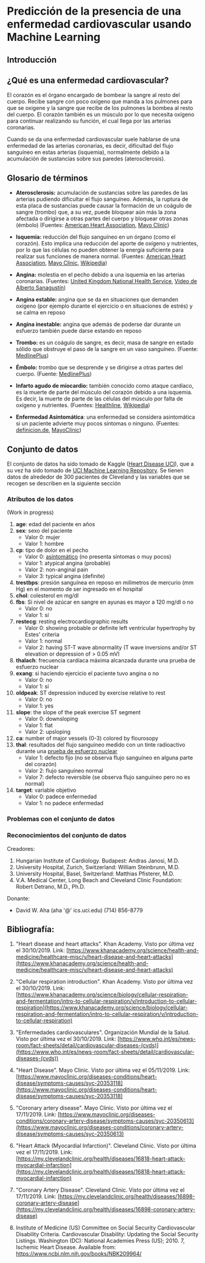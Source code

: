 # Predicción de la presencia de una enfermedad cardiovascular usando Machine Learning

<!-- Put image here -->

## Introducción

<!-- Las enfermedades cardiovasculares son la principal causa de muerte en el mundo según la OMS... -->

## ¿Qué es una enfermedad cardiovascular?

El corazón es el órgano encargado de bombear la sangre al resto del cuerpo. Recibe sangre con poco oxígeno que manda a los pulmones para que se oxigene y la sangre que recibe de los pulmones la bombea al resto del cuerpo. El corazón también es un músculo por lo que necesita oxígeno para continuar realizando su función, el cual llega por las arterias coronarias.

Cuando se da una enfermedad cardiovascular suele hablarse de una enfermedad de las arterias coronarias, es decir, dificultad del flujo sanguíneo en estas arterias (isquemia), normalmente debido a la acumulación de sustancias sobre sus paredes (aterosclerosis).

## Glosario de términos

- **Aterosclerosis:** acumulación de sustancias sobre las paredes de las arterias pudiendo dificultar el flujo sanguíneo. Además, la ruptura de esta placa de sustancias puede causar la formación de un coágulo de sangre (trombo) que, a su vez, puede bloquear aún más la zona afectada o dirigirse a otras partes del cuerpo y bloquear otras zonas (émbolo) (Fuentes: [American Heart Association](https://www.heart.org/en/health-topics/cholesterol/about-cholesterol/atherosclerosis), [Mayo Clinic](https://www.mayoclinic.org/es-es/diseases-conditions/arteriosclerosis-atherosclerosis/symptoms-causes/syc-20350569))

- **Isquemia:** reducción del flujo sanguíneo en un órgano (como el corazón). Esto implica una reducción del aporte de oxígeno y nutrientes, por lo que las células no pueden obtener la energía suficiente para realizar sus funciones de manera normal. (Fuentes: [American Heart Association](https://www.heart.org/en/health-topics/heart-attack/about-heart-attacks/silent-ischemia-and-ischemic-heart-disease), [Mayo Clinic](https://www.mayoclinic.org/es-es/diseases-conditions/myocardial-ischemia/symptoms-causes/syc-20375417), [Wikipedia](https://en.wikipedia.org/wiki/Ischemia))

- **Angina:** molestia en el pecho debido a una isquemia en las arterias coronarias. (Fuentes: [United Kingdom National Health Service](https://www.nhs.uk/conditions/angina/), [Video de Alberto Sanagustín](https://www.youtube.com/watch?v=3UhItS50mRI))

- **Angina estable:** angina que se da en situaciones que demanden oxígeno (por ejemplo durante el ejercicio o en situaciones de estrés) y se calma en reposo

- **Angina inestable:** angina que además de poderse dar durante un esfuerzo también puede darse estando en reposo

- **Trombo:** es un coágulo de sangre, es decir, masa de sangre en estado sólido que obstruye el paso de la sangre en un vaso sanguíneo. (Fuente: [MedlinePlus](https://medlineplus.gov/spanish/ency/article/001124.htm))

- **Émbolo:** trombo que se desprende y se dirigirse a otras partes del cuerpo. (Fuente: [MedlinePlus](https://medlineplus.gov/spanish/ency/article/001124.htm))

- **Infarto agudo de miocardio:** también conocido como ataque cardíaco, es la muerte de parte del músculo del corazón debido a una isquemia. Es decir, la muerte de parte de las células del músculo por falta de oxígeno y nutrientes. (Fuentes: [Healthline](https://www.healthline.com/health/acute-myocardial-infarction#causes), [Wikipedia](https://en.wikipedia.org/wiki/Infarction))

<!-- 

- Prueba de esfuerzo nuclear (https://www.mayoclinic.org/es-es/tests-procedures/nuclear-stress-test/about/pac-20385231) 

-->

- **Enfermedad Asintomática**: una enfermedad se considera asintomática si un paciente advierte muy pocos síntomas o ninguno. (Fuentes: [definicion.de](https://definicion.de/asintomatico/), [MayoClinic](https://www.mayoclinic.org/es-es/diseases-conditions/heart-attack/expert-answers/silent-heart-attack/faq-20057777))

## Conjunto de datos

El conjunto de datos ha sido tomado de Kaggle ([Heart Disease UCI](https://www.kaggle.com/ronitf/heart-disease-uci)), que a su vez ha sido tomado de [UCI Machine Learning Repository](https://archive.ics.uci.edu/ml/datasets/Heart+Disease). Se tienen datos de alrededor de 300 pacientes de Cleveland y las variables que se recogen se describen en la siguiente sección

### Atributos de los datos

(Work in progress)

1. **age**: edad del paciente en años
2. **sex**: sexo del paciente
    - Valor 0: mujer
    - Valor 1: hombre
3. **cp**: tipo de dolor en el pecho
    - Valor 0: [asintomático](https://www.mayoclinic.org/es-es/diseases-conditions/heart-attack/expert-answers/silent-heart-attack/faq-20057777) (no presenta síntomas o muy pocos)
    - Valor 1: atypical angina (probable)
    - Valor 2: non-anginal pain
    - Valor 3: typical angina (definite)
7. **trestbps**: presión sanguínea en reposo en milímetros de mercurio (mm Hg) en el momento de ser ingresado en el hospital
8. **chol**: colesterol en mg/dl
9. **fbs**: Si nivel de azúcar en sangre en ayunas es mayor a 120 mg/dl o no
    - Valor 0: no
    - Valor 1: sí
4. **restecg**: resting electrocardiographic results
    - Valor 0: showing probable or definite left ventricular hypertrophy by Estes' criteria
    - Valor 1: normal
    - Valor 2: having ST-T wave abnormality (T wave inversions and/or ST elevation or depression of > 0.05 mV)
10. **thalach**: frecuencia cardíaca máxima alcanzada durante una prueba de esfuerzo nuclear
11. **exang**: si haciendo ejercicio el paciente tuvo angina o no
    - Valor 0: no
    - Valor 1: sí
12. **oldpeak**: ST depression induced by exercise relative to rest
    - Valor 0: no
    - Valor 1: yes
5. **slope**: the slope of the peak exercise ST segment
    - Valor 0: downsloping
    - Valor 1: flat
    - Valor 2: upsloping
13. **ca**: number of major vessels (0-3) colored by flourosopy
6. **thal**: resultados del flujo sanguíneo medido con un tinte radioactivo durante una [prueba de esfuerzo nuclear](https://www.mayoclinic.org/es-es/tests-procedures/nuclear-stress-test/about/pac-20385231)
    - Valor 1: defecto fijo (no se observa flujo sanguíneo en alguna parte del corazón)
    - Valor 2: flujo sanguíneo normal
    - Valor 7: defecto reversible (se observa flujo sanguíneo pero no es normal)
14. **target**: variable objetivo
    - Valor 0: padece enfermedad
    - Valor 1: no padece enfermedad

### Problemas con el conjunto de datos

<!-- Registros con ca=4, registros con valores nulos imputados -->

### Reconocimientos del conjunto de datos

Creadores:

1. Hungarian Institute of Cardiology. Budapest: Andras Janosi, M.D.
2. University Hospital, Zurich, Switzerland: William Steinbrunn, M.D.
3. University Hospital, Basel, Switzerland: Matthias Pfisterer, M.D.
4. V.A. Medical Center, Long Beach and Cleveland Clinic Foundation: Robert Detrano, M.D., Ph.D.

Donante:

- David W. Aha (aha '@' ics.uci.edu) (714) 856-8779

## Bibliografía:

1. "Heart disease and heart attacks". Khan Academy. Visto por última vez el 30/10/2019. Link: [https://www.khanacademy.org/science/health-and-medicine/healthcare-misc/v/heart-disease-and-heart-attacks](https://www.khanacademy.org/science/health-and-medicine/healthcare-misc/v/heart-disease-and-heart-attacks)

2. "Cellular respiration introduction". Khan Academy. Visto por última vez el 30/10/2019. Link: [https://www.khanacademy.org/science/biology/cellular-respiration-and-fermentation/intro-to-cellular-respiration/v/introduction-to-cellular-respiration](https://www.khanacademy.org/science/biology/cellular-respiration-and-fermentation/intro-to-cellular-respiration/v/introduction-to-cellular-respiration)

3. "Enfermedades cardiovasculares". Organización Mundial de la Salud. Visto por última vez el 30/10/2019. Link: [https://www.who.int/es/news-room/fact-sheets/detail/cardiovascular-diseases-(cvds)](https://www.who.int/es/news-room/fact-sheets/detail/cardiovascular-diseases-(cvds))

4. "Heart Disease". Mayo Clinic. Visto por última vez el 05/11/2019. Link: [https://www.mayoclinic.org/diseases-conditions/heart-disease/symptoms-causes/syc-20353118](https://www.mayoclinic.org/diseases-conditions/heart-disease/symptoms-causes/syc-20353118)

5. "Coronary artery disease". Mayo Clinic. Visto por última vez el 17/11/2019. Link: [https://www.mayoclinic.org/diseases-conditions/coronary-artery-disease/symptoms-causes/syc-20350613](https://www.mayoclinic.org/diseases-conditions/coronary-artery-disease/symptoms-causes/syc-20350613)

6. "Heart Attack (Myocardial Infarction)". Cleveland Clinic. Visto por última vez el 17/11/2019. Link: [https://my.clevelandclinic.org/health/diseases/16818-heart-attack-myocardial-infarction](https://my.clevelandclinic.org/health/diseases/16818-heart-attack-myocardial-infarction)

6. "Coronary Artery Disease". Cleveland Clinic. Visto por última vez el 17/11/2019. Link: [https://my.clevelandclinic.org/health/diseases/16898-coronary-artery-disease](https://my.clevelandclinic.org/health/diseases/16898-coronary-artery-disease)

7. Institute of Medicine (US) Committee on Social Security Cardiovascular Disability Criteria. Cardiovascular Disability: Updating the Social Security Listings. Washington (DC): National Academies Press (US); 2010. 7, Ischemic Heart Disease. Available from: https://www.ncbi.nlm.nih.gov/books/NBK209964/